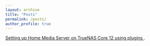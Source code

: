 ```yaml
---
layout: archive
title: "Posts"
permalink: /posts/
author_profile: true
---
```




<p> <a href="/posts/installing-plugins-on-truenas-core-12" > Setting up Home Media Server on TrueNAS Core 12  using plugins </a>.</p>
